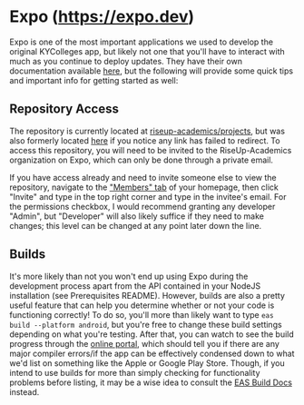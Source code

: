 # Expo (https://expo.dev)
Expo is one of the most important applications we used to develop the original KYColleges app, but likely not one that you'll have to interact with much as you continue to deploy updates. They have their own documentation available [here](https://docs.expo.dev/), but the following will provide some quick tips and important info for getting started as well:

## Repository Access
The repository is currently located at [riseup-academics/projects](https://expo.dev/accounts/riseup-academics/projects/kycolleges), but was also formerly located [here](https://expo.dev/accounts/carsonstary/projects/kycolleges) if you notice any link has failed to redirect. To access this repository, you will need to be invited to the RiseUp-Academics organization on Expo, which can only be done through a private email. 

If you have access already and need to invite someone else to view the repository, navigate to the ["Members" tab](https://expo.dev/accounts/riseup-academics/settings/members) of your homepage, then click "Invite" and type in the top right corner and type in the invitee's email. For the permissions checkbox, I would recommend granting any developer "Admin", but "Developer" will also likely suffice if they need to make changes; this level can be changed at any point later down the line.

## Builds
It's more likely than not you won't end up using Expo during the development process apart from the API contained in your NodeJS installation (see Prerequisites README). However, builds are also a pretty useful feature that can help you determine whether or not your code is functioning correctly! To do so, you'll more than likely want to type `eas build --platform android`, but you're free to change these build settings depending on what you're testing. After that, you can watch to see the build progress through the [online portal](https://expo.dev/accounts/riseup-academics/projects/kycolleges/builds), which should tell you if there are any major compiler errors/if the app can be effectively condensed down to what we'd list on something like the Apple or Google Play Store. Though, if you intend to use builds for more than simply checking for functionality problems before listing, it may be a wise idea to consult the [EAS Build Docs](https://docs.expo.dev/build/introduction/) instead.
